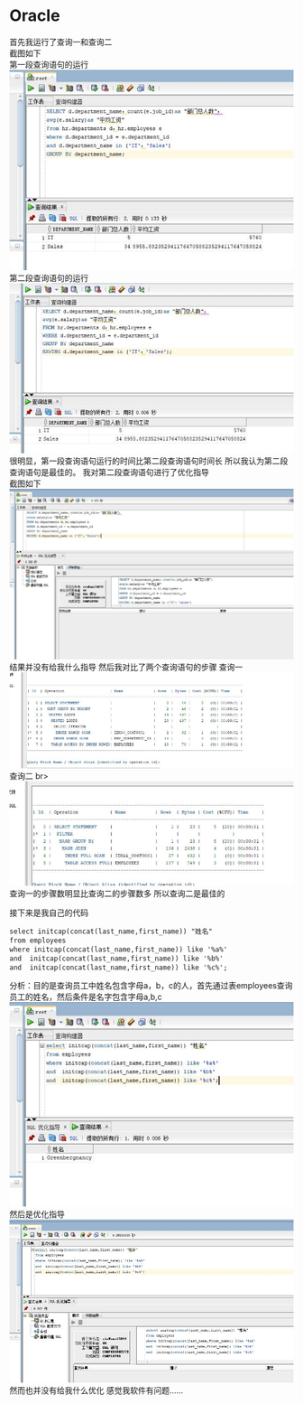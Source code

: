 # Oracle
首先我运行了查询一和查询二
<br>
截图如下
<br>
第一段查询语句的运行
<br>
![第一段查询语句的运行截图](https://github.com/15882504801/Oracle/blob/master/test1/运行1.jpg)
<br>
第二段查询语句的运行
<br>
![第二段查询语句的运行截图](https://github.com/15882504801/Oracle/blob/master/test1/运行2.jpg)
<br>
很明显，第一段查询语句运行的时间比第二段查询语句时间长
所以我认为第二段查询语句是最佳的。
我对第二段查询语句进行了优化指导
<br>
截图如下
<br>
![优化指导截图](https://github.com/15882504801/Oracle/blob/master/test1/优化.jpg)
<br>
结果并没有给我什么指导
然后我对比了两个查询语句的步骤
查询一
<br>
![详情截图](https://github.com/15882504801/Oracle/blob/master/test1/详情1.jpg)
<br>
查询二
br>
![详情截图](https://github.com/15882504801/Oracle/blob/master/test1/详情2.jpg)
<br>
查询一的步骤数明显比查询二的步骤数多
所以查询二是最佳的

接下来是我自己的代码
```
select initcap(concat(last_name,first_name)) "姓名" 
from employees
where initcap(concat(last_name,first_name)) like '%a%' 
and  initcap(concat(last_name,first_name)) like '%b%'
and  initcap(concat(last_name,first_name)) like '%c%';
```
分析：目的是查询员工中姓名包含字母a，b，c的人，首先通过表employees查询员工的姓名，然后条件是名字包含字母a,b,c
<br>
![运行3截图](https://github.com/15882504801/Oracle/blob/master/test1/运行3.jpg)
<br>
然后是优化指导
<br>
![优化2截图](https://github.com/15882504801/Oracle/blob/master/test1/优化3.jpg)
<br>
然而也并没有给我什么优化
感觉我软件有问题......
